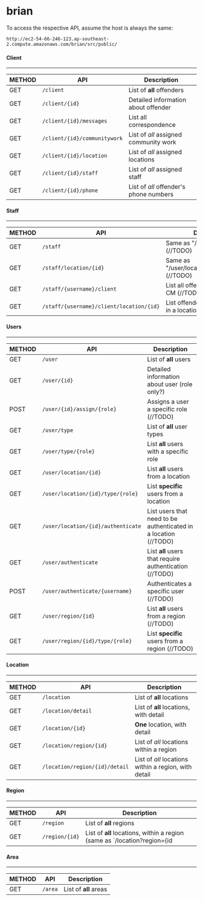 # brian


To access the respective API, assume the host is always the same:

`http://ec2-54-66-246-123.ap-southeast-2.compute.amazonaws.com/brian/src/public/`


#### Client
------

| METHOD | API | Description |
| --- | --- | --- |
| GET | `/client` | List of **all** offenders |
| GET | `/client/{id}` | Detailed information about offender |
| GET | `/client/{id}/messages` | List all correspondence |
| GET | `/client/{id}/communitywork` | List of *all* assigned community work |
| GET | `/client/{id}/location` | List of *all* assigned locations |
| GET | `/client/{id}/staff` | List of *all* assigned staff |
| GET | `/client/{id}/phone` | List of *all* offender's phone numbers |

#### Staff
------

| METHOD | API | Description |
| --- | --- | --- |
| GET | `/staff` | Same as "/user/type/{role}" (//TODO) |
| GET | `/staff/location/{id}` | Same as "/user/location/{id}/type/{role}" (//TODO) |
| GET | `/staff/{username}/client` | List all offenders assigned to CM (//TODO) |
| GET | `/staff/{username}/client/location/{id}` | List offenders assigned to CM in a location (//TODO) |

#### Users
------

| METHOD | API | Description |
| --- | --- | --- |
| GET | `/user` | List of **all** users |
| GET | `/user/{id}` | Detailed information about user (role only?) |
| POST | `/user/{id}/assign/{role}` | Assigns a user a specific role (//TODO) |
| GET | `/user/type` | List of **all** user types |
| GET | `/user/type/{role}` | List **all** users with a specific role |
| GET | `/user/location/{id}` | List **all** users from a location |
| GET | `/user/location/{id}/type/{role}` | List **specific** users from a location |
| GET | `/user/location/{id}/authenticate` | List users that need to be authenticated in a location (//TODO) |
| GET | `/user/authenticate` | List **all** users that require authentication (//TODO) |
| POST | `/user/authenticate/{username}` | Authenticates a specific user (//TODO) |
| GET | `/user/region/{id}` | List **all** users from a region (//TODO) |
| GET | `/user/region/{id}/type/{role}` | List **specific** users from a region (//TODO) |


#### Location
------

| METHOD | API | Description |
| --- | --- | --- |
| GET | `/location` | List of **all** locations |
| GET | `/location/detail` | List of **all** locations, with detail |
| GET | `/location/{id}` | **One** location, with detail |
| GET | `/location/region/{id}` | List of *all* locations within a region |
| GET | `/location/region/{id}/detail` | List of *all* locations within a region, with detail |


#### Region
------

| METHOD | API | Description |
| --- | --- | --- |
| GET | `/region` | List of **all** regions |
| GET | `/region/{id}` | List of **all** locations, within a region (same as `/location?region={id| GET }`) |


#### Area
------

| METHOD | API | Description |
| --- | --- | --- |
| GET | `/area` | List of **all** areas |